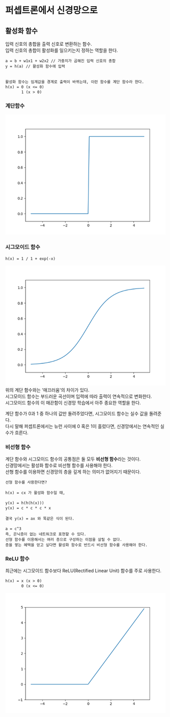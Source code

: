 # 퍼셉트론에서 신경망으로

## 활성화 함수

입력 신호의 총합을 출력 신호로 변환하는 함수.  
입력 신호의 총합이 활성화를 일으키는지 정하는 역할을 한다.

```
a = b + w1x1 + w2x2 // 가중치가 곱해진 입력 신호의 총합
y = h(a) // 활성화 함수에 입력


활성화 함수는 임계값을 경계로 출력이 바뀌는데, 이런 함수를 계단 함수라 한다.
h(x) = 0 (x <= 0)
       1 (x > 0)
```

### 계단함수

![계단함수](./image/Figure_1.png)

### 시그모이드 함수

```
h(x) = 1 / 1 + exp(-x)
```

![시그모이드함수](./image/Figure_2.png)
위의 계단 함수와는 '매끄러움'의 차이가 있다.  
시그모이드 함수는 부드러운 곡선이며 입력에 따라 출력이 연속적으로 변화한다.  
시그모이드 함수의 이 매끈함이 신경망 학습에서 아주 종요한 역할을 한다.

계단 함수가 0과 1 중 하나의 값만 돌려주었다면, 시그모이드 함수는 실수 값을 돌려준다.  
다시 말해 퍼셉트론에서는 뉴런 사이에 0 혹은 1이 흘렀다면, 신경망에서는 연속적인 실수가 흐른다.

### 비선형 함수

계단 함수와 시그모이드 함수의 공통점은 둘 모두 **비선형 함수**라는 것이다.  
신경망에서는 활성화 함수로 비선형 함수를 사용해야 한다.  
선형 함수를 이용하면 신경망의 층을 깊게 하는 의미가 없어지기 때문이다.

```
선형 함수를 사용한다면?

h(x) = cx 가 활성화 함수일 때,

y(x) = h(h(h(x)))
y(x) = c * c * c * x

결국 y(x) = ax 와 똑같은 식이 된다.

a = c^3
즉, 은닉층이 없는 네트워크로 표현할 수 있다.
선형 함수를 이용해서는 여러 층으로 구성하는 이점을 살릴 수 없다.
층을 쌓는 혜택을 얻고 싶다면 활성화 함수로 반드시 비선형 함수를 사용해야 한다.
```

### ReLU 함수

최근에는 시그모이드 함수보다 ReLU(Rectified Linear Unit) 함수를 주로 사용한다.

```
h(x) = x (x > 0)
       0 (x <= 0)
```

![ReLU](./image/Figure_3.png)
